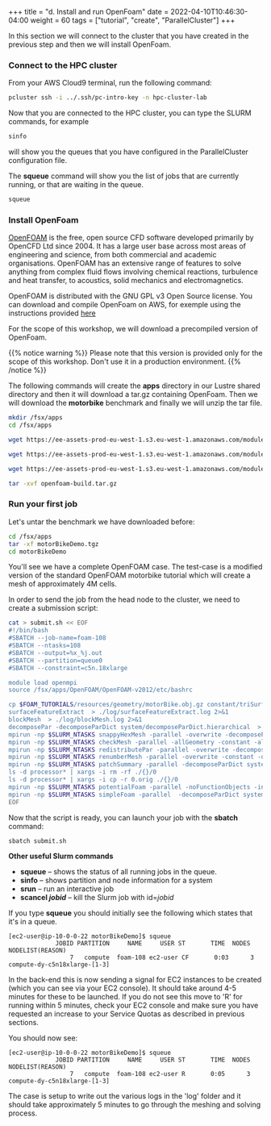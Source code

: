+++
title = "d. Install and run OpenFoam"
date = 2022-04-10T10:46:30-04:00
weight = 60
tags = ["tutorial", "create", "ParallelCluster"]
+++

In this section we will connect to the cluster that you have created in the previous step and then we will install OpenFoam.

### Connect to the HPC cluster

From your AWS Cloud9 terminal, run the following command:

```bash
pcluster ssh -i ../.ssh/pc-intro-key -n hpc-cluster-lab
```

Now that you are connected to the HPC cluster, you can type the SLURM commands, for example
```bash
sinfo
```
will show you the queues that you have configured in the ParallelCluster configuration file.

The **squeue** command will show you the list of jobs that are currently running, or that are waiting in the queue.
```bash
squeue
```
### Install OpenFoam

[OpenFOAM](https://www.openfoam.com/) is the free, open source CFD software developed primarily by OpenCFD Ltd since 2004. It has a large user base across most areas of engineering and science, from both commercial and academic organisations. OpenFOAM has an extensive range of features to solve anything from complex fluid flows involving chemical reactions, turbulence and heat transfer, to acoustics, solid mechanics and electromagnetics.

OpenFOAM is distributed with the GNU GPL v3 Open Source license. You can download and compile OpenFoam on AWS, for exemple using the instructions provided [here](https://github.com/aws-samples/awsome-hpc/blob/main/scripts/install/openfoam_install.sh)

For the scope of this workshop, we will download a precompiled version of OpenFoam.

{{% notice warning %}}
Please note that this version is provided only for the scope of this workshop. Don't use it in a production environment.
{{% /notice %}}

The following commands will create the **apps** directory in our Lustre shared directory and then it will download a tar.gz containing OpenFoam. Then we will download the **motorbike** benchmark and finally we will unzip the tar file.

```bash
mkdir /fsx/apps
cd /fsx/apps

wget https://ee-assets-prod-eu-west-1.s3.eu-west-1.amazonaws.com/modules/216f0fd1f95f4e849947933f8fb1e5ce/v1/openfoam-build.tar.gz

wget https://ee-assets-prod-eu-west-1.s3.eu-west-1.amazonaws.com/modules/216f0fd1f95f4e849947933f8fb1e5ce/v1/motorBikeDemo.tgz

wget https://ee-assets-prod-eu-west-1.s3.eu-west-1.amazonaws.com/modules/216f0fd1f95f4e849947933f8fb1e5ce/v1/motorBikeDemo-72.tgz

tar -xvf openfoam-build.tar.gz
```

### Run your first job

Let's untar the benchmark we have downloaded before:
```bash
cd /fsx/apps
tar -xf motorBikeDemo.tgz
cd motorBikeDemo
```

You'll see we have a complete OpenFOAM case. The test-case is a modified version of the standard OpenFOAM motorbike tutorial which will create a mesh of approximately 4M cells.

In order to send the job from the head node to the cluster, we need to create a submission script:

```bash
cat > submit.sh << EOF
#!/bin/bash
#SBATCH --job-name=foam-108
#SBATCH --ntasks=108
#SBATCH --output=%x_%j.out
#SBATCH --partition=queue0
#SBATCH --constraint=c5n.18xlarge

module load openmpi
source /fsx/apps/OpenFOAM/OpenFOAM-v2012/etc/bashrc

cp $FOAM_TUTORIALS/resources/geometry/motorBike.obj.gz constant/triSurface/
surfaceFeatureExtract  > ./log/surfaceFeatureExtract.log 2>&1
blockMesh  > ./log/blockMesh.log 2>&1
decomposePar -decomposeParDict system/decomposeParDict.hierarchical  > ./log/decomposePar.log 2>&1
mpirun -np $SLURM_NTASKS snappyHexMesh -parallel -overwrite -decomposeParDict system/decomposeParDict.hierarchical   > ./log/snappyHexMesh.log 2>&1
mpirun -np $SLURM_NTASKS checkMesh -parallel -allGeometry -constant -allTopology -decomposeParDict system/decomposeParDict.hierarchical > ./log/checkMesh.log 2>&1
mpirun -np $SLURM_NTASKS redistributePar -parallel -overwrite -decomposeParDict system/decomposeParDict.ptscotch > ./log/decomposePar2.log 2>&1
mpirun -np $SLURM_NTASKS renumberMesh -parallel -overwrite -constant -decomposeParDict system/decomposeParDict.ptscotch > ./log/renumberMesh.log 2>&1
mpirun -np $SLURM_NTASKS patchSummary -parallel -decomposeParDict system/decomposeParDict.ptscotch > ./log/patchSummary.log 2>&1
ls -d processor* | xargs -i rm -rf ./{}/0
ls -d processor* | xargs -i cp -r 0.orig ./{}/0
mpirun -np $SLURM_NTASKS potentialFoam -parallel -noFunctionObjects -initialiseUBCs -decomposeParDict system/decomposeParDict.ptscotch > ./log/potentialFoam.log 2>&1s
mpirun -np $SLURM_NTASKS simpleFoam -parallel  -decomposeParDict system/decomposeParDict.ptscotch > ./log/simpleFoam.log 2>&1
EOF
```

Now that the script is ready, you can launch your job with the **sbatch** command:

```bash
sbatch submit.sh
```

**Other useful Slurm commands**

+ **squeue** – shows the status of all running jobs in the queue.
+ **sinfo** – shows partition and node information for a system
+ **srun** – run an interactive job
+ **scancel *jobid*** – kill the Slurm job with id=*jobid*

If you type **squeue** you should initially see the following which states that it's in a queue.

```console
[ec2-user@ip-10-0-0-22 motorBikeDemo]$ squeue
             JOBID PARTITION     NAME     USER ST       TIME  NODES NODELIST(REASON) 
                 7   compute  foam-108 ec2-user CF       0:03      3 compute-dy-c5n18xlarge-[1-3]
```

In the back-end this is now sending a signal for EC2 instances to be created (which you can see via your EC2 console). It should take around 4-5 minutes for these to be launched. If you do not see this move to 'R' for running within 5 minutes, check your EC2 console and make sure you have requested an increase to your Service Quotas as described in previous sections.

You should now see:
```console
[ec2-user@ip-10-0-0-22 motorBikeDemo]$ squeue
             JOBID PARTITION     NAME     USER ST       TIME  NODES NODELIST(REASON)
                 7   compute  foam-108 ec2-user R       0:05      3 compute-dy-c5n18xlarge-[1-3]
```

The case is setup to write out the various logs in the 'log' folder and it should take approximately 5 minutes to go through the meshing and solving process.